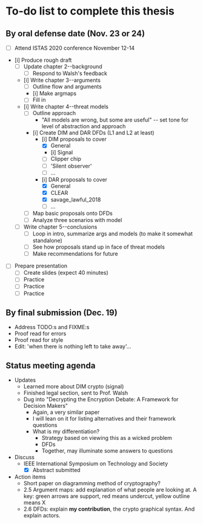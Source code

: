 # To-do list to complete this thesis

## By oral defense date (Nov. 23 or 24)

- [ ] Attend ISTAS 2020 conference November 12-14
- [i] Produce rough draft
  - [ ] Update chapter 2--background
    - [ ] Respond to Walsh's feedback
  - [i] Write chapter 3--arguments
    - [ ] Outline flow and arguments
    - [i] Make argmaps
    - [ ] Fill in
  - [i] Write chapter 4--threat models
    - [ ] Outline approach
      - "All models are wrong, but some are useful" -- set tone for level of abstraction and approach
    - [i] Create DIM and DAR DFDs (L1 and L2 at least)
      - [i] DIM proposals to cover
        - [x] General
        - [i] Signal
        - [ ] Clipper chip
        - [ ] 'Silent observer'
        - [ ] ...
      - [i] DAR proposals to cover
        - [x] General
        - [x] CLEAR
        - [x] savage_lawful_2018
        - [ ] ...
    - [ ] Map basic proposals onto DFDs
    - [ ] Analyze three scenarios with model
  - [ ] Write chapter 5--conclusions
    - [ ] Loop in intro, summarize args and models (to make it somewhat standalone)
    - [ ] See how proposals stand up in face of threat models
    - [ ] Make recommendations for future
- [ ] Prepare presentation
  - [ ] Create slides (expect 40 minutes)
  - [ ] Practice
  - [ ] Practice
  - [ ] Practice

## By final submission (Dec. 19)

- Address TODO:s and FIXME:s
- Proof read for errors
- Proof read for style
- Edit: 'when there is nothing left to take away'...

## Status meeting agenda

- Updates
  - Learned more about DIM crypto (signal)
  - Finished legal section, sent to Prof. Walsh
  - Dug into "Decrypting the Encryption Debate: A Framework for Decision Makers"
    - Again, a very similar paper
    - I will lean on it for listing alternatives and their framework questions
    - What is my differentiation?
      - Strategy based on viewing this as a wicked problem
      - DFDs
      - Together, may illuminate some answers to questions
- Discuss
  - IEEE International Symposium on Technology and Society
    - [x] Abstract submitted
- Action items
  - Short paper on diagramming method of cryptography?
  - 2.5 Argument maps: add explanation of what people are looking at. A key: green arrows are support, red means undercut,
      yellow outline means X
  - 2.6 DFDs: explain **my contribution**, the crypto graphical syntax. And explain actors.

